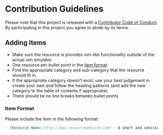 # Contribution Guidelines

Please note that this project is released with a [Contributor Code of Conduct](code-of-conduct.md). By participating in this project you agree to abide by its terms.

## Adding Items

- Make sure the resource is provides vim-like functionality outside of the actual vim emulator.
- One resource per bullet point in the [item format](#item-format)
- Find the appropriate category and sub-category that the resource should fit in.
- If the appropriate category doesn't exist, use your best judgement in create your own and follow the heading patterns (and add the new category to the table of contents if appropriate).
- There should be no line breaks between bullet points

### Item Format

Please include the item in the following format:
```markdown
- [Resource Name](http://www.resourcewebsite.com) - A short and concise description of the resoure.
```
